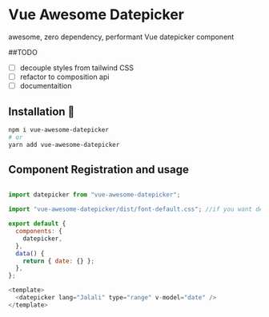# Vue Awesome Datepicker 


awesome, zero dependency, performant Vue datepicker component

##TODO 

- [ ] decouple styles from tailwind CSS
- [ ] refactor to composition api
- [ ] documentaition

## Installation 🚀
```bash
npm i vue-awesome-datepicker
# or 
yarn add vue-awesome-datepicker
```


## Component Registration and usage

```javascript

import datepicker from "vue-awesome-datepicker";

import "vue-awesome-datepicker/dist/font-default.css"; //if you want default fonts

export default {
  components: {
    datepicker,
  },
  data() {
    return { date: {} };
  },
};

<template>
  <datepicker lang="Jalali" type="range" v-model="date" />
</template>

```
